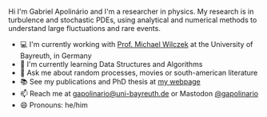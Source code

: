 Hi I'm Gabriel Apolinário and I'm a researcher in physics.
My research is in turbulence and stochastic PDEs, using analytical and numerical methods to understand
large fluctuations and rare events.

- 💻 I'm currently working with [Prof. Michael Wilczek][wilc] at the University of Bayreuth, in Germany
- 🌱 I'm currently learning Data Structures and Algorithms
- 💬 Ask me about random processes, movies or south-american literature
- :books: See my publications and PhD thesis at [my webpage](https://gapolinario.github.io/)
- 📫 Reach me at gapolinario@uni-bayreuth.de or Mastodon [@gapolinario](https://mathstodon.xyz/@gapolinario)
- 😄 Pronouns: he/him

[wilc]: https://www.wilczek.physik.uni-bayreuth.de/de/index.html
